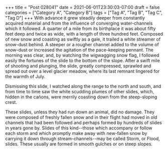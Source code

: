 +++
title = "Post 028041"
date = 2021-06-01T23:30:03-07:00
draft = false
categories = ["Category A", "Category B"]
tags = ["Tag A", "Tag B", "Tag C", "Tag D"]
+++
With advance it grew steadily deeper from constantly acquired material and from the influence of converging water-channels which it followed. A quarter of a mile from its birthplace it was about fifty feet deep and twice as wide, with a length of three hundred feet. Composed of new snow and coasting as swiftly as a gale, it trailed a white streamer of snow-dust behind. A steeper or a rougher channel added to the volume of snow-dust or increased the agitation of the pace-keeping pennant. The morning was clear, and, by watching the wigwagging snow flag, I followed easily the fortunes of the slide to the bottom of the slope. After a swift mile of shooting and plunging, the slide, greatly compressed, sprawled and spread out over a level glacier meadow, where its last remnant lingered for the warmth of July.

Dismissing this slide, I watched along the range to the north and south, and from time to time saw the white scudding plumes of other slides, which, hidden in the cañons, were merrily coasting down from the steep-sloping crest.

These slides, unless they had run down an animal, did no damage. They were composed of freshly fallen snow and in their flight had moved in old channels that had been followed and perhaps formed by hundreds of slides in years gone by. Slides of this kind--those which accompany or follow each storm and which promptly make away with new-fallen snow by carrying it down through stream-channels--may be called Storm, or Flood, slides. These usually are formed in smooth gulches or on steep slopes.
